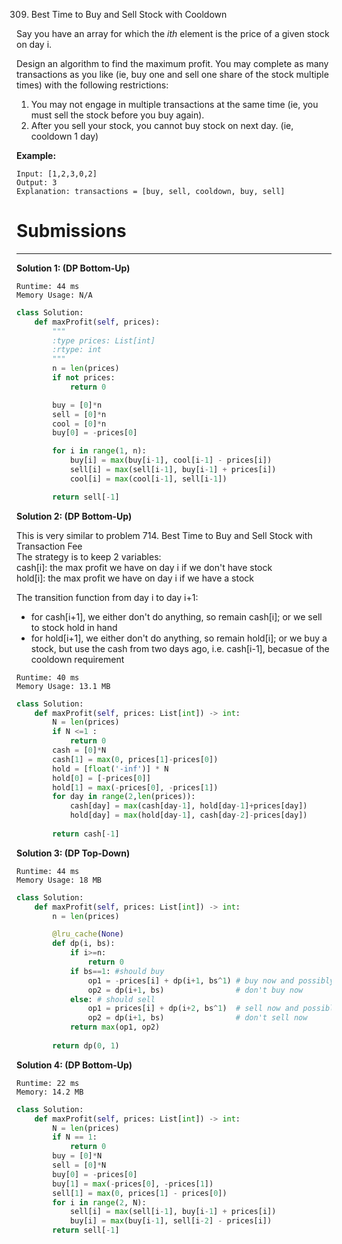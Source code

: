 309. Best Time to Buy and Sell Stock with Cooldown

Say you have an array for which the $i{th}$ element is the price of a given stock on day i.

Design an algorithm to find the maximum profit. You may complete as many transactions as you like (ie, buy one and sell one share of the stock multiple times) with the following restrictions:

1. You may not engage in multiple transactions at the same time (ie, you must sell the stock before you buy again).
1. After you sell your stock, you cannot buy stock on next day. (ie, cooldown 1 day)

**Example:**
```
Input: [1,2,3,0,2]
Output: 3 
Explanation: transactions = [buy, sell, cooldown, buy, sell]
```

# Submissions
---
**Solution 1: (DP Bottom-Up)**
```
Runtime: 44 ms
Memory Usage: N/A
```
```python
class Solution:
    def maxProfit(self, prices):
        """
        :type prices: List[int]
        :rtype: int
        """
        n = len(prices)
        if not prices:
            return 0

        buy = [0]*n
        sell = [0]*n
        cool = [0]*n
        buy[0] = -prices[0]

        for i in range(1, n):
            buy[i] = max(buy[i-1], cool[i-1] - prices[i])
            sell[i] = max(sell[i-1], buy[i-1] + prices[i])
            cool[i] = max(cool[i-1], sell[i-1])

        return sell[-1]
```

**Solution 2: (DP Bottom-Up)**

This is very similar to problem 714. Best Time to Buy and Sell Stock with Transaction Fee  
The strategy is to keep 2 variables:  
cash[i]: the max profit we have on day i if we don't have stock  
hold[i]: the max profit we have on day i if we have a stock

The transition function from day i to day i+1:
* for cash[i+1], we either don't do anything, so remain cash[i]; or we sell to stock hold in hand
* for hold[i+1], we either don't do anything, so remain hold[i]; or we buy a stock, but use the cash from two days ago, i.e. cash[i-1], becasue of the cooldown requirement

```
Runtime: 40 ms
Memory Usage: 13.1 MB
```
```python
class Solution:
    def maxProfit(self, prices: List[int]) -> int:
        N = len(prices)
        if N <=1 :
            return 0
        cash = [0]*N
        cash[1] = max(0, prices[1]-prices[0])
        hold = [float('-inf')] * N
        hold[0] = [-prices[0]]
        hold[1] = max(-prices[0], -prices[1])
        for day in range(2,len(prices)):
            cash[day] = max(cash[day-1], hold[day-1]+prices[day])
            hold[day] = max(hold[day-1], cash[day-2]-prices[day])
            
        return cash[-1]
```

**Solution 3: (DP Top-Down)**
```
Runtime: 44 ms
Memory Usage: 18 MB
```
```python
class Solution:
    def maxProfit(self, prices: List[int]) -> int:
        n = len(prices)

        @lru_cache(None)
        def dp(i, bs):
            if i>=n:
                return 0
            if bs==1: #should buy
                op1 = -prices[i] + dp(i+1, bs^1) # buy now and possibly the next day
                op2 = dp(i+1, bs)                # don't buy now
            else: # should sell
                op1 = prices[i] + dp(i+2, bs^1)  # sell now and possibly buy only two days later
                op2 = dp(i+1, bs)                # don't sell now
            return max(op1, op2)
        
        return dp(0, 1)
```

**Solution 4: (DP Bottom-Up)**
```
Runtime: 22 ms
Memory: 14.2 MB
```
```python
class Solution:
    def maxProfit(self, prices: List[int]) -> int:
        N = len(prices)
        if N == 1:
            return 0
        buy = [0]*N
        sell = [0]*N
        buy[0] = -prices[0]
        buy[1] = max(-prices[0], -prices[1])
        sell[1] = max(0, prices[1] - prices[0])
        for i in range(2, N):
            sell[i] = max(sell[i-1], buy[i-1] + prices[i])
            buy[i] = max(buy[i-1], sell[i-2] - prices[i])
        return sell[-1]
```

